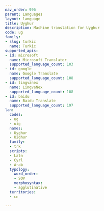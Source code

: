 ```yaml
---
nav_order: 996
parent: Languages
layout: language
title: Uyghur
description: Machine translation for Uyghur
code: ug
family:
- slug: turkic
  name: Turkic
supported_apis:
- id: microsoft
  name: Microsoft Translator
  supported_language_count: 103
- id: google
  name: Google Translate
  supported_language_count: 108
- id: lingvanex
  name: LingvaNex
  supported_language_count: 108
- id: baidu
  name: Baidu Translate
  supported_language_count: 197
lan:
  codes:
  - ug
  - uig
  names:
  - Uyghur
  - Uighur
  family:
  - trk
  scripts:
  - Latn
  - Cyrl
  - Arab
  typology:
    word_order:
    - SOV
    morphosyntax:
    - agglutinative
  territories:
  - cn

---
```


